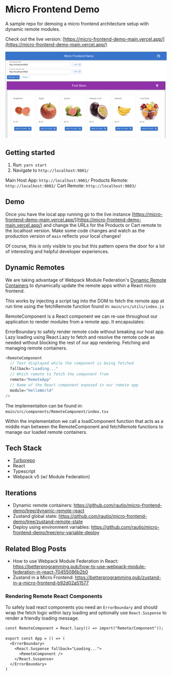 # Micro Frontend Demo

A sample repo for demoing a micro frontend architecture setup with dynamic remote modules.

Check out the live version: [https://micro-frontend-demo-main.vercel.app/](https://micro-frontend-demo-main.vercel.app/)

![Micro Frontend Fruit Store](./docs/demo.png)

## Getting started

1. Run: `yarn start`
2. Navigate to `http://localhost:9001/`

Main Host App: `http://localhost:9001/`
Products Remote: `http://localhost:9002/`
Cart Remote: `http://localhost:9003/`

## Demo

Once you have the local app running go to the live instance [https://micro-frontend-demo-main.vercel.app/](https://micro-frontend-demo-main.vercel.app/) and change the URLs for the Products or Cart remote to the localhost version. Make some code changes and watch as the production version of `main` reflects your local changes!

Of course, this is only visible to you but this pattern opens the door for a lot of interesting and helpful developer experiences.

## Dynamic Remotes

We are taking advantage of Webpack Module Federation's [Dynamic Remote Containers](https://webpack.js.org/concepts/module-federation/#dynamic-remote-containers) to dynamically update the remote apps within a React micro frontend.

This works by injecting a script tag into the DOM to fetch the remote app at run time using the fetchRemote function found in: `main/src/utils/index.js`

RemoteComponent is a React component we can re-use throughout our application to render modules from a remote app. It encapsulates:

ErrorBoundary to safely render remote code without breaking our host app.
Lazy loading using React.Lazy to fetch and resolve the remote code as needed without blocking the rest of our app rendering.
Fetching and managing remote containers.

```javascript
<RemoteComponent
  // Text displayed while the component is being fetched
  fallback="Loading..."
  // Which remote to fetch the component from
  remote="RemoteApp"
  // Name of the React component exposed in our remote app
  module="HelloWorld"
/>
```

The implementation can be found in: `main/src/components/RemoteComponent/index.tsx`

Within the implementation we call a loadComponent function that acts as a middle man between the RemoteComponent and fetchRemote functions to manage our loaded remote containers.

## Tech Stack

- [Turborepo](https://turborepo.org/)
- React
- Typescript
- Webpack v5 (w/ Module Federation)

## Iterations

- Dynamic remote containers: https://github.com/rautio/micro-frontend-demo/tree/dynamic-remote-react
- Zustand global state: https://github.com/rautio/micro-frontend-demo/tree/zustand-remote-state
- Deploy using environment variables: https://github.com/rautio/micro-frontend-demo/tree/env-variable-deploy

## Related Blog Posts

- How to use Webpack Module Federation in React: https://betterprogramming.pub/how-to-use-webpack-module-federation-in-react-70455086b2b0
- Zustand in a Micro Frontend: https://betterprogramming.pub/zustand-in-a-micro-frontend-b92d02a51577

### Rendering Remote React Components

To safely load react components you need an `ErrorBoundary` and should wrap the fetch logic within lazy loading and optionally use `React.Suspense` to render a friendly loading message.

```javacsript
const RemoteComponent = React.lazy(() => import("Remote/Component"));

export const App = () => (
  <ErrorBoundary>
    <React.Suspense fallback="Loading...">
      <RemoteComponent />
    </React.Suspense>
  </ErrorBoundary>
)

```
